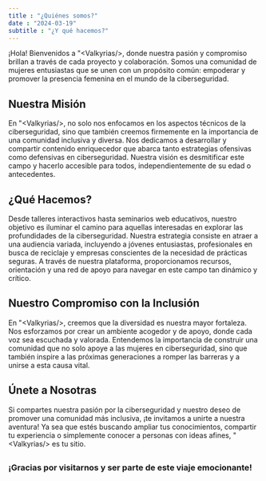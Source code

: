 ```yaml
---
title : "¿Quiénes somos?"
date : "2024-03-19"
subtitle : "¿Y qué hacemos?"
---
```


¡Hola! Bienvenidos a "\<Valkyrias/>, donde nuestra pasión y compromiso brillan a través de cada proyecto y colaboración. Somos una comunidad de mujeres entusiastas que se unen con un propósito común: empoderar y promover la presencia femenina en el mundo de la ciberseguridad.

## Nuestra Misión

En "\<Valkyrias/>, no solo nos enfocamos en los aspectos técnicos de la ciberseguridad, sino que también creemos firmemente en la importancia de una comunidad inclusiva y diversa. Nos dedicamos a desarrollar y compartir contenido enriquecedor que abarca tanto estrategias ofensivas como defensivas en ciberseguridad. Nuestra visión es desmitificar este campo y hacerlo accesible para todos, independientemente de su edad o antecedentes.

## ¿Qué Hacemos?

Desde talleres interactivos hasta seminarios web educativos, nuestro objetivo es iluminar el camino para aquellas interesadas en explorar las profundidades de la ciberseguridad. Nuestra estrategia consiste en atraer a una audiencia variada, incluyendo a jóvenes entusiastas, profesionales en busca de reciclaje y empresas conscientes de la necesidad de prácticas seguras. A través de nuestra plataforma, proporcionamos recursos, orientación y una red de apoyo para navegar en este campo tan dinámico y crítico.

## Nuestro Compromiso con la Inclusión

En "\<Valkyrias/>, creemos que la diversidad es nuestra mayor fortaleza. Nos esforzamos por crear un ambiente acogedor y de apoyo, donde cada voz sea escuchada y valorada. Entendemos la importancia de construir una comunidad que no solo apoye a las mujeres en ciberseguridad, sino que también inspire a las próximas generaciones a romper las barreras y a unirse a esta causa vital.

## Únete a Nosotras

Si compartes nuestra pasión por la ciberseguridad y nuestro deseo de promover una comunidad más inclusiva, ¡te invitamos a unirte a nuestra aventura! Ya sea que estés buscando ampliar tus conocimientos, compartir tu experiencia o simplemente conocer a personas con ideas afines, "\<Valkyrias/> es tu sitio.


##


### ¡Gracias por visitarnos y ser parte de este viaje emocionante!